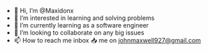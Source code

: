 - 👋 Hi, I’m @Maxidonx
- 👀 I’m interested in learning and solving problems 
- 🌱 I’m currently learning as a software engineer 
- 💞️ I’m looking to collaborate on any big issues 
- 📫 How to reach me inbox 📥 me on johnmaxwell927@gmail.com

<!---
Maxidonx/Maxidonx is a ✨ special ✨ repository because its `README.md` (this file) appears on your GitHub profile.
You can click the Preview link to take a look at your changes.
--->
